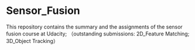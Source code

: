 # Sensor_Fusion

This repository contains the summary and the assignments of the sensor fusion course at Udacity;
（outstanding submissions: 2D_Feature Matching; 3D_Object Tracking）
